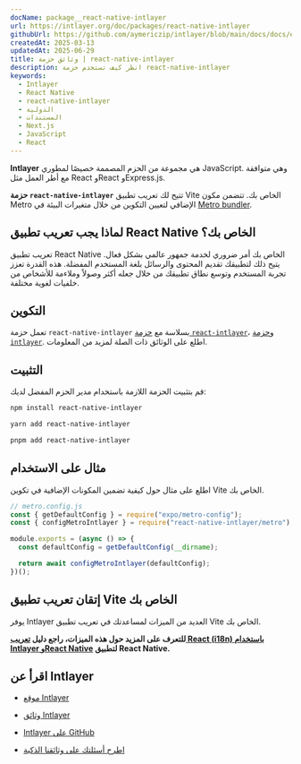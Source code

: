 ```yaml
---
docName: package__react-native-intlayer
url: https://intlayer.org/doc/packages/react-native-intlayer
githubUrl: https://github.com/aymericzip/intlayer/blob/main/docs/docs/en/packages/react-native-intlayer/index.md
createdAt: 2025-03-13
updatedAt: 2025-06-29
title: وثائق حزمة | react-native-intlayer
description: انظر كيف تستخدم حزمة react-native-intlayer
keywords:
  - Intlayer
  - React Native
  - react-native-intlayer
  - الدولية
  - المستندات
  - Next.js
  - JavaScript
  - React
---
```


**Intlayer** هي مجموعة من الحزم المصممة خصيصًا لمطوري JavaScript. وهي متوافقة مع أطر العمل مثل React وReact وExpress.js.

**حزمة `react-native-intlayer`** تتيح لك تعريب تطبيق Vite الخاص بك. تتضمن مكون Metro الإضافي لتعيين التكوين من خلال متغيرات البيئة في [Metro bundler](https://docs.expo.dev/guides/customizing-metro/).

## لماذا يجب تعريب تطبيق React Native الخاص بك؟

تعريب تطبيق React Native الخاص بك أمر ضروري لخدمة جمهور عالمي بشكل فعال. يتيح ذلك لتطبيقك تقديم المحتوى والرسائل بلغة المستخدم المفضلة. هذه القدرة تعزز تجربة المستخدم وتوسع نطاق تطبيقك من خلال جعله أكثر وصولاً وملاءمة للأشخاص من خلفيات لغوية مختلفة.

## التكوين

تعمل حزمة `react-native-intlayer` بسلاسة مع [حزمة `react-intlayer`](https://github.com/aymericzip/intlayer/blob/main/docs/docs/ar/packages/react-intlayer/index.md)، و[حزمة `intlayer`](https://github.com/aymericzip/intlayer/blob/main/docs/docs/ar/packages/intlayer/index.md). اطلع على الوثائق ذات الصلة لمزيد من المعلومات.

## التثبيت

قم بتثبيت الحزمة اللازمة باستخدام مدير الحزم المفضل لديك:

```bash packageManager="npm"
npm install react-native-intlayer
```

```bash packageManager="yarn"
yarn add react-native-intlayer
```

```bash packageManager="pnpm"
pnpm add react-native-intlayer
```

## مثال على الاستخدام

اطلع على مثال حول كيفية تضمين المكونات الإضافية في تكوين Vite الخاص بك.

```js
// metro.config.js
const { getDefaultConfig } = require("expo/metro-config");
const { configMetroIntlayer } = require("react-native-intlayer/metro");

module.exports = (async () => {
  const defaultConfig = getDefaultConfig(__dirname);

  return await configMetroIntlayer(defaultConfig);
})();
```

## إتقان تعريب تطبيق Vite الخاص بك

يوفر Intlayer العديد من الميزات لمساعدتك في تعريب تطبيق Vite الخاص بك.

**للتعرف على المزيد حول هذه الميزات، راجع دليل [تعريب React (i18n) باستخدام Intlayer وReact Native](https://github.com/aymericzip/intlayer/blob/main/docs/docs/ar/intlayer_with_react_native+expo.md) لتطبيق React Native.**

## اقرأ عن Intlayer

- [موقع Intlayer](https://intlayer.org)
- [وثائق Intlayer](https://intlayer.org/doc)
- [Intlayer على GitHub](https://github.com/aymericzip/intlayer)

- [اطرح أسئلتك على وثائقنا الذكية](https://intlayer.org/docchat)
